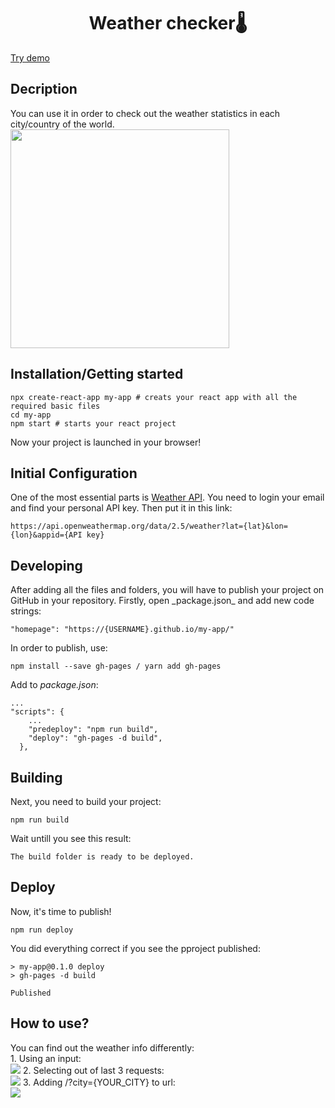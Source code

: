 <h1 align="center">Weather checker🌡</h1>
<p><a href="https://github.com/GreenDevald1523/my-app/">Try demo</a></p>

<h2>Decription</h2>
You can use it in order to check out the weather statistics in each city/country of the world.
<img height="350px" src="https://vk.com/doc192935276_632581953?hash=6efa13ff0cd86cba35&dl=12ed647c85a5541e55&wnd=1&module=im">

<h2>Installation/Getting started</h2>

```shell
npx create-react-app my-app # creats your react app with all the required basic files
cd my-app
npm start # starts your react project
```

Now your project is launched in your browser!
<h2>Initial Configuration</h2>
One of the most essential parts is <a href="https://openweathermap.org/current">Weather API</a>. You need to login your email and find your personal API key. Then put it in this link: 

```shell
https://api.openweathermap.org/data/2.5/weather?lat={lat}&lon={lon}&appid={API key}
```

<h2>Developing</h2>
After adding all the files and folders, you will have to publish your project on GitHub in your repository. Firstly, open _package.json_ and add new code strings:

```shell
"homepage": "https://{USERNAME}.github.io/my-app/"
```
In order to publish, use:

```shell
npm install --save gh-pages / yarn add gh-pages
```
Add to _package.json_:
```shell
...
"scripts": {
    ...
    "predeploy": "npm run build",
    "deploy": "gh-pages -d build",
  },
```
<h2>Building</h2>
Next, you need to build your project:

```shell
npm run build
```
Wait untill you see this result:

```shell 
The build folder is ready to be deployed.
```

<h2>Deploy</h2>
Now, it's time to publish!

```shell
npm run deploy
```

You did everything correct if you see the pproject published:

```shell
> my-app@0.1.0 deploy
> gh-pages -d build

Published
```
<h2>How to use?</h2>
You can find out the weather info differently: <br>
1. Using an input: <br>
<img src="https://sun9-43.userapi.com/impf/5BwS_nMZexa1EvtwPo1cj6QYMBeYKR0hlZLmDg/_0NpGQDO2gw.jpg?size=308x83&quality=96&sign=4455716e074f8fdf1b79cb3ecec12153&type=album" />
2. Selecting out of last 3 requests: <br>
<img src="https://sun9-73.userapi.com/impf/ifBXhyWo4aFew9EIDElqVRQetLii814iOACyRQ/OrdFQaxUJTc.jpg?size=202x140&quality=96&sign=3bcd143891374ba700c8764221327317&type=album" />
3. Adding /?city={YOUR_CITY} to url: <br>
<img src="https://sun9-31.userapi.com/impf/SzpU-JtxksLEIaLJawRM1lMcXMX-gmakfL2EeA/gTKmcpUog4c.jpg?size=552x38&quality=96&sign=1423c1fb521d4d8c129f48222707e227&type=album" />


